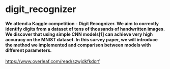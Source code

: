 # digit_recognizer
####  We attend a Kaggle competition - Digit Recognizer. We aim to correctly identify digits from a dataset of tens of thousands of handwritten images. We discover that using simple CNN models[1] can achieve very high accuracy on the MNIST dataset. In this survey paper, we will introduce the method we implemented and comparison between models with different parameters.
https://www.overleaf.com/read/szwjdkfkdcrf

